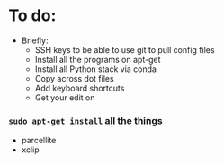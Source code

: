 # To do:

- Briefly:
  - SSH keys to be able to use git to pull config files
  - Install all the programs on apt-get
  - Install all Python stack via conda
  - Copy across dot files
  - Add keyboard shortcuts
  - Get your edit on

### `sudo apt-get install` all the things

- parcellite
- xclip
